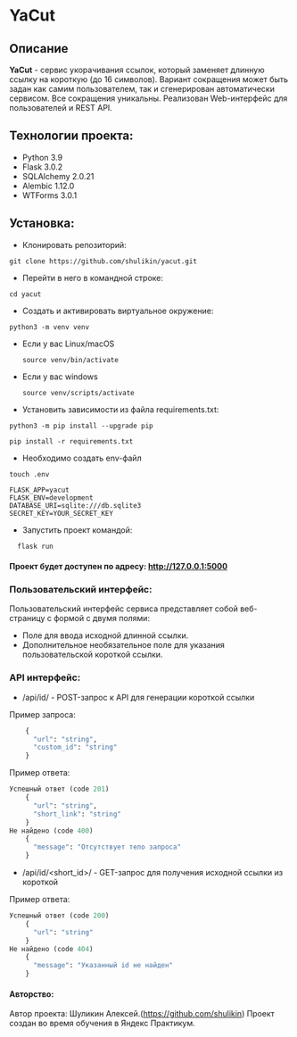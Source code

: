 # YaCut

## Описание
**YaCut** - cервис укорачивания ссылок, который заменяет длинную ссылку на короткую (до 16 символов).
Вариант сокращения может быть задан как самим пользователем, так и сгенерирован автоматически сервисом.
Все сокращения уникальны. Реализован Web-интерфейс для пользователей и REST API.

## Технологии проекта:

- Python 3.9
- Flask 3.0.2
- SQLAlchemy 2.0.21
- Alembic 1.12.0
- WTForms 3.0.1

## Установка:

- Клонировать репозиторий:

```
git clone https://github.com/shulikin/yacut.git
```

- Перейти в него в командной строке:

```
cd yacut
```

- Cоздать и активировать виртуальное окружение:

```
python3 -m venv venv
```

* Если у вас Linux/macOS

    ```
    source venv/bin/activate
    ```

* Если у вас windows

    ```
    source venv/scripts/activate
    ```

- Установить зависимости из файла requirements.txt:

```
python3 -m pip install --upgrade pip
```

```
pip install -r requirements.txt
```
- Необходимо создать env-файл
```
touch .env
```
```
FLASK_APP=yacut
FLASK_ENV=development
DATABASE_URI=sqlite:///db.sqlite3
SECRET_KEY=YOUR_SECRET_KEY
``` 

- Запустить проект командой:
```python
  flask run
```

#### Проект будет доступен по адресу: http://127.0.0.1:5000

### Пользовательский интерфейс:

Пользовательский интерфейс сервиса представляет собой веб-страницу с формой с двумя полями:

- Поле для ввода исходной длинной ссылки.
- Дополнительное необязательное поле для указания пользовательской короткой ссылки.

### API интерфейс:

 - /api/id/ - POST-запрос к API для генерации короткой ссылки

Пример запроса:
```python
    {
      "url": "string",
      "custom_id": "string"
    }
```
Пример ответа:
```python
Успешный ответ (code 201)
    {
      "url": "string",
      "short_link": "string"
    }
Не найдено (code 400)
    {
      "message": "Отсутствует тело запроса"
    }
```

 - /api/id/<short_id>/ - GET-запрос для получения исходной ссылки из короткой

Пример ответа:
```python
Успешный ответ (code 200)
    {
      "url": "string"
    }
Не найдено (code 404)
    {
      "message": "Указанный id не найден"
    }
```

#### Авторство:

Автор проекта: Шуликин Алексей.(https://github.com/shulikin)
Проект создан во время обучения в Яндекс Практикум.
